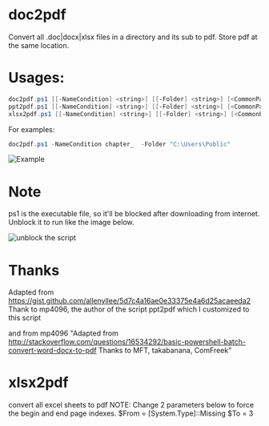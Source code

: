 # doc2pdf
Convert all .doc|docx|xlsx files in a directory and its sub to pdf. Store pdf at the same location.

# Usages:

```powershell
doc2pdf.ps1 [[-NameCondition] <string>] [[-Folder] <string>] [<CommonParameters>]
ppt2pdf.ps1 [[-NameCondition] <string>] [[-Folder] <string>] [<CommonParameters>]
xlsx2pdf.ps1 [[-NameCondition] <string>] [[-Folder] <string>] [<CommonParameters>]
```
For examples:

```powershell
doc2pdf.ps1 -NameCondition chapter_  -Folder "C:\Users\Public"
```

![Example](images/0d4482ca2adde917f85be21c25d3933927c93cbcd2b48191820aa36f8b8f790c.png)  

# Note
ps1 is the executable file, so it'll be blocked after downloading from internet. Unblock it to run like the image below.

![unblock the script](images/a6e8977c5bd183f78371e53ed6dea562d53890ab1e6ab1be113b25de49f7ed2a.png)  


# Thanks
Adapted from https://gist.github.com/allenyllee/5d7c4a16ae0e33375e4a6d25acaeeda2
Thank to mp4096, the author of the script ppt2pdf which I customized to this script

and from mp4096
  "Adapted from http://stackoverflow.com/questions/16534292/basic-powershell-batch-convert-word-docx-to-pdf
   Thanks to MFT, takabanana, ComFreek"

# xlsx2pdf
convert all excel sheets to pdf
NOTE: Change 2 parameters below to force the begin and end page indexes.
    $From = [System.Type]::Missing
    $To = 3
